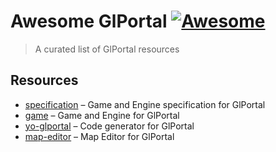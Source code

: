 # Awesome GlPortal [![Awesome](https://cdn.rawgit.com/sindresorhus/awesome/d7305f38d29fed78fa85652e3a63e154dd8e8829/media/badge.svg)](https://github.com/sindresorhus/awesome)

> A curated list of GlPortal resources

## Resources
- [specification](https://github.com/GlPortal/specification) – Game and Engine specification for GlPortal
- [game](https://github.com/GlPortal/glPortal) – Game and Engine for GlPortal
- [yo-glportal](https://github.com/GlPortal/yo-glportal) – Code generator for GlPortal
- [map-editor](https://github.com/GlPortal/map_editor) – Map Editor for GlPortal
